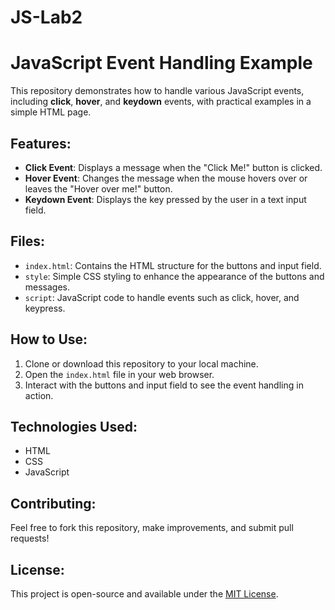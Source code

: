 # JS-Lab2

# JavaScript Event Handling Example

This repository demonstrates how to handle various JavaScript events, including **click**, **hover**, and **keydown** events, with practical examples in a simple HTML page.

## Features:
- **Click Event**: Displays a message when the "Click Me!" button is clicked.
- **Hover Event**: Changes the message when the mouse hovers over or leaves the "Hover over me!" button.
- **Keydown Event**: Displays the key pressed by the user in a text input field.

## Files:
- `index.html`: Contains the HTML structure for the buttons and input field.
- `style`: Simple CSS styling to enhance the appearance of the buttons and messages.
- `script`: JavaScript code to handle events such as click, hover, and keypress.

## How to Use:
1. Clone or download this repository to your local machine.
2. Open the `index.html` file in your web browser.
3. Interact with the buttons and input field to see the event handling in action.

## Technologies Used:
- HTML
- CSS
- JavaScript

## Contributing:
Feel free to fork this repository, make improvements, and submit pull requests!

## License:
This project is open-source and available under the [MIT License](LICENSE).
